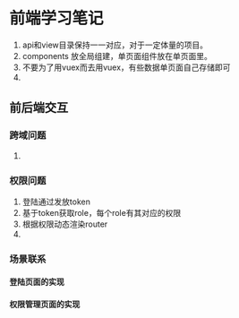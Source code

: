 #  前端学习笔记

1. api和view目录保持一一对应，对于一定体量的项目。
2. components 放全局组建，单页面组件放在单页面里。
3. 不要为了用vuex而去用vuex，有些数据单页面自己存储即可
4. 

## 前后端交互

### 跨域问题

1. 

### 权限问题

1. 登陆通过发放token
2. 基于token获取role，每个role有其对应的权限
3. 根据权限动态渲染router
4. 

### 场景联系

#### 登陆页面的实现

#### 权限管理页面的实现
